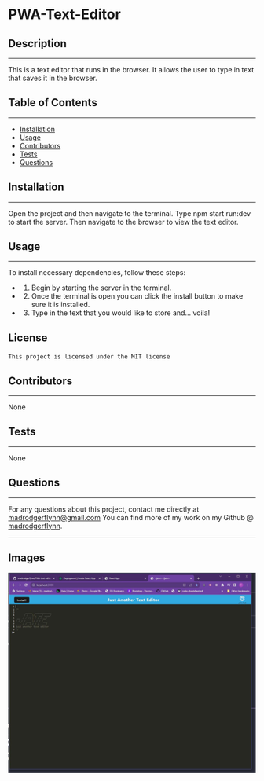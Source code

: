 # PWA-Text-Editor

## Description

---

This is a text editor that runs in the browser. It allows the user to type in text that saves it in the browser.

## Table of Contents

---

- [Installation](#installation)
- [Usage](#usage)
- [Contributors](#contributors)
- [Tests](#tests)
- [Questions](#questions)

## Installation

---

Open the project and then navigate to the terminal. Type npm start run:dev to start the server. Then navigate to the browser to view the text editor.

## Usage

---

To install necessary dependencies, follow these steps:

- 1. Begin by starting the server in the terminal.
- 2. Once the terminal is open you can click the install button to make sure it is installed.
- 3. Type in the text that you would like to store and... voila!

## License

    This project is licensed under the MIT license

## Contributors

---

None

## Tests

---

None

## Questions

---

For any questions about this project, contact me directly at madrodgerflynn@gmail.com You can find more of my work on my Github @ [madrodgerflynn](https://github.com/madrodgerflynn).

---

## Images

![JATE ](./Develop/client/src/images/Screenshot.JPG?raw=true "Screenshot")
